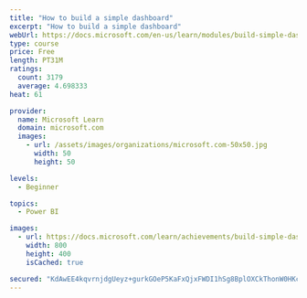 ```yaml
---
title: "How to build a simple dashboard"
excerpt: "How to build a simple dashboard"
webUrl: https://docs.microsoft.com/en-us/learn/modules/build-simple-dashboard/
type: course
price: Free
length: PT31M
ratings:
  count: 3179
  average: 4.698333
heat: 61

provider:
  name: Microsoft Learn
  domain: microsoft.com
  images:
    - url: /assets/images/organizations/microsoft.com-50x50.jpg
      width: 50
      height: 50

levels:
  - Beginner

topics:
  - Power BI

images:
  - url: https://docs.microsoft.com/learn/achievements/build-simple-dashboard-social.png
    width: 800
    height: 400
    isCached: true

secured: "KdAwEE4kqvrnjdgUeyz+gurkGOeP5KaFxQjxFWDI1hSg8BplOXCkThonW0HKcq+tQJ26Sto3tnyHlWiUkBAK3D147umvvhzDte8/jNLI/SGY20ZT4JTCTliu569xUPezRBcYzl+tE1AZsLbhCwYjmAUeqdOMhs5x/8og7rV5AfHqEsfoPovYxs9yEFkKoH4BC0evtIqmYgpXPpFChzCwMzH7U2tSPz+BNCSmprDnZoRK9zVzjp7i8TJEDwtKZgY85UiVeVn0qbmDgni7OoZQEG7l2hjghmpxIm3d8DB1UB1b/yEa3WPq8sOFPaHSQJ7jnMm00mTGteY+jicxQW9dKaxrANnin0kQVroM2stXS1GOLB3nbAJ3KEUDPDIh6Ixl4zUr66sOgFdfy4zs1Tklnm3tHyuUle/Z2MCVOtYVVmM=;ADHmw1jjaTigL+KEyL0H5Q=="
---
```



